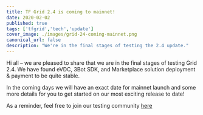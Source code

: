 ```yaml
---
title: TF Grid 2.4 is coming to mainnet!
date: 2020-02-02
published: true
tags: ['tfgrid','tech','update']
cover_image: ./images/grid-24-coming-mainnet.png
canonical_url: false
description: "We're in the final stages of testing the 2.4 update."
---
```


Hi all – we are pleased to share that we are in the final stages of testing Grid 2.4. We have found eVDC, 3Bot SDK, and Marketplace solution deployment & payment to be quite stable.

In the coming days we will have an exact date for mainnet launch and some more details for you to get started on our most exciting release to date!

As a reminder, feel free to join our testing community [here](http://t.me/joinchat/TSI25Ee-RcQaOmieYJ9Yyg)